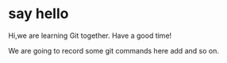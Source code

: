 # say hello
Hi,we are learning Git together.
Have a good time!

We are going to record some git commands here
add and so on.
